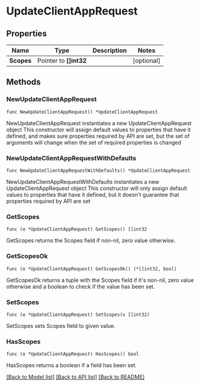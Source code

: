 # UpdateClientAppRequest

## Properties

Name | Type | Description | Notes
------------ | ------------- | ------------- | -------------
**Scopes** | Pointer to **[]int32** |  | [optional] 

## Methods

### NewUpdateClientAppRequest

`func NewUpdateClientAppRequest() *UpdateClientAppRequest`

NewUpdateClientAppRequest instantiates a new UpdateClientAppRequest object
This constructor will assign default values to properties that have it defined,
and makes sure properties required by API are set, but the set of arguments
will change when the set of required properties is changed

### NewUpdateClientAppRequestWithDefaults

`func NewUpdateClientAppRequestWithDefaults() *UpdateClientAppRequest`

NewUpdateClientAppRequestWithDefaults instantiates a new UpdateClientAppRequest object
This constructor will only assign default values to properties that have it defined,
but it doesn't guarantee that properties required by API are set

### GetScopes

`func (o *UpdateClientAppRequest) GetScopes() []int32`

GetScopes returns the Scopes field if non-nil, zero value otherwise.

### GetScopesOk

`func (o *UpdateClientAppRequest) GetScopesOk() (*[]int32, bool)`

GetScopesOk returns a tuple with the Scopes field if it's non-nil, zero value otherwise
and a boolean to check if the value has been set.

### SetScopes

`func (o *UpdateClientAppRequest) SetScopes(v []int32)`

SetScopes sets Scopes field to given value.

### HasScopes

`func (o *UpdateClientAppRequest) HasScopes() bool`

HasScopes returns a boolean if a field has been set.


[[Back to Model list]](../README.md#documentation-for-models) [[Back to API list]](../README.md#documentation-for-api-endpoints) [[Back to README]](../README.md)


